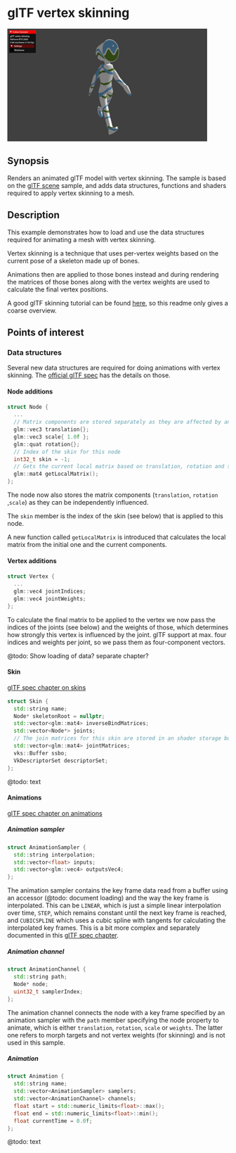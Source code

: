 # glTF vertex skinning

<img src="../../screenshots/gltf_skinning.jpg" height="256px">

## Synopsis

Renders an animated glTF model with vertex skinning. The sample is based on the [glTF scene](../gltfscene) sample, and adds data structures, functions and shaders required to apply vertex skinning to a mesh.

## Description

This example demonstrates how to load and use the data structures required for animating a mesh with vertex skinning.

Vertex skinning is a technique that uses per-vertex weights based on the current pose of a skeleton made up of bones.

Animations then are applied to those bones instead and during rendering the matrices of those bones along with the vertex weights are used to calculate the final vertex positions.

A good glTF skinning tutorial can be found [here](https://github.com/KhronosGroup/glTF-Tutorials/blob/master/gltfTutorial/gltfTutorial_020_Skins.md), so this readme only gives a coarse overview.

## Points of interest

### Data structures

Several new data structures are required for doing animations with vertex skinning. The [official glTF spec](https://github.com/KhronosGroup/glTF/tree/master/specification/2.0#skinned-mesh-attributes) has the details on those.

#### Node additions

```cpp
struct Node {
  ...
  // Matrix components are stored separately as they are affected by animations
  glm::vec3 translation{};
  glm::vec3 scale{ 1.0f };
  glm::quat rotation{};
  // Index of the skin for this node
  int32_t skin = -1;
  // Gets the current local matrix based on translation, rotation and scale, which can all be affected by animations
  glm::mat4 getLocalMatrix();
};
```

The node now also stores the matrix components (```translation```, ```rotation``` ,```scale```) as they can be independently influenced.

The ```skin``` member is the index of the skin (see below) that is applied to this node.

A new function called ```getLocalMatrix``` is introduced that calculates the local matrix from the initial one and the current components.

#### Vertex additions

```cpp
struct Vertex {
  ...
  glm::vec4 jointIndices;
  glm::vec4 jointWeights;
};
```

To calculate the final matrix to be applied to the vertex we now pass the indices of the joints (see below) and the weights of those, which determines how strongly this vertex is influenced by the joint. glTF support at max. four indices and weights per joint, so we pass them as four-component vectors.

@todo: Show loading of data? separate chapter?

#### Skin

[glTF spec chapter on skins](https://github.com/KhronosGroup/glTF/tree/master/specification/2.0#skins)

```cpp
struct Skin {
  std::string name;
  Node* skeletonRoot = nullptr;
  std::vector<glm::mat4> inverseBindMatrices;
  std::vector<Node*> joints;
  // The join matrices for this skin are stored in an shader storage buffer
  std::vector<glm::mat4> jointMatrices;
  vks::Buffer ssbo;
  VkDescriptorSet descriptorSet;
};
```
@todo: text

#### Animations

[glTF spec chapter on animations](https://github.com/KhronosGroup/glTF/tree/master/specification/2.0#animations)

##### Animation sampler
```cpp
struct AnimationSampler {
  std::string interpolation;
  std::vector<float> inputs;
  std::vector<glm::vec4> outputsVec4;
};
```

The animation sampler contains the key frame data read from a buffer using an accessor (@todo: document loading) and the way the key frame is interpolated. This can be ```LINEAR```, which is just a simple linear interpolation over time, ```STEP```, which remains constant until the next key frame is reached, and ```CUBICSPLINE``` which uses a cubic spline with tangents for calculating the interpolated key frames. This is a bit more complex and separately documented in this [glTF spec chapter](https://github.com/KhronosGroup/glTF/tree/master/specification/2.0#appendix-c-spline-interpolation).

##### Animation channel

```cpp
struct AnimationChannel {
  std::string path;
  Node* node;
  uint32_t samplerIndex;
};
```

The animation channel connects the node with a key frame specified by an animation sampler with the ```path``` member specifying the node property to animate, which is either ```translation```, ```rotation```, ```scale``` or ```weights```. The latter one refers to morph targets and not vertex weights (for skinning) and is not used in this sample.

##### Animation
```cpp
struct Animation {
  std::string name;
  std::vector<AnimationSampler> samplers;
  std::vector<AnimationChannel> channels;
  float start = std::numeric_limits<float>::max();
  float end = std::numeric_limits<float>::min();
  float currentTime = 0.0f;
};
```

@todo: text